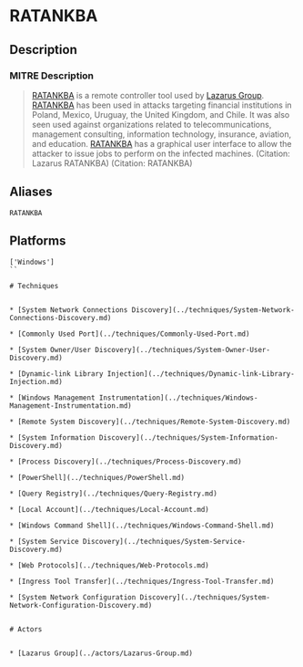 
# RATANKBA

## Description

### MITRE Description

> [RATANKBA](https://attack.mitre.org/software/S0241) is a remote controller tool used by [Lazarus Group](https://attack.mitre.org/groups/G0032). [RATANKBA](https://attack.mitre.org/software/S0241) has been used in attacks targeting financial institutions in Poland, Mexico, Uruguay, the United Kingdom, and Chile. It was also seen used against organizations related to telecommunications, management consulting, information technology, insurance, aviation, and education. [RATANKBA](https://attack.mitre.org/software/S0241) has a graphical user interface to allow the attacker to issue jobs to perform on the infected machines. (Citation: Lazarus RATANKBA) (Citation: RATANKBA)

## Aliases

```
RATANKBA
```

## Platforms

```
['Windows']
``

# Techniques


* [System Network Connections Discovery](../techniques/System-Network-Connections-Discovery.md)

* [Commonly Used Port](../techniques/Commonly-Used-Port.md)
    
* [System Owner/User Discovery](../techniques/System-Owner-User-Discovery.md)
    
* [Dynamic-link Library Injection](../techniques/Dynamic-link-Library-Injection.md)
    
* [Windows Management Instrumentation](../techniques/Windows-Management-Instrumentation.md)
    
* [Remote System Discovery](../techniques/Remote-System-Discovery.md)
    
* [System Information Discovery](../techniques/System-Information-Discovery.md)
    
* [Process Discovery](../techniques/Process-Discovery.md)
    
* [PowerShell](../techniques/PowerShell.md)
    
* [Query Registry](../techniques/Query-Registry.md)
    
* [Local Account](../techniques/Local-Account.md)
    
* [Windows Command Shell](../techniques/Windows-Command-Shell.md)
    
* [System Service Discovery](../techniques/System-Service-Discovery.md)
    
* [Web Protocols](../techniques/Web-Protocols.md)
    
* [Ingress Tool Transfer](../techniques/Ingress-Tool-Transfer.md)
    
* [System Network Configuration Discovery](../techniques/System-Network-Configuration-Discovery.md)
    

# Actors


* [Lazarus Group](../actors/Lazarus-Group.md)

